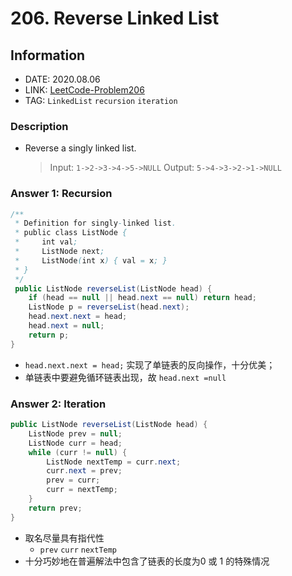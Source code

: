 # 206. Reverse Linked List

## Information

- DATE: 2020.08.06
- LINK: [LeetCode-Problem206](https://leetcode-cn.com/problems/reverse-linked-list/)
- TAG: `LinkedList` `recursion` `iteration`

### Description

- Reverse a singly linked list.

  > Input: `1->2->3->4->5->NULL`
  > Output: `5->4->3->2->1->NULL`

### Answer 1: Recursion

```java
/**
 * Definition for singly-linked list.
 * public class ListNode {
 *     int val;
 *     ListNode next;
 *     ListNode(int x) { val = x; }
 * }
 */
 public ListNode reverseList(ListNode head) {
    if (head == null || head.next == null) return head;
    ListNode p = reverseList(head.next);
    head.next.next = head;
    head.next = null;
    return p;
}
```

- `head.next.next = head;` 实现了单链表的反向操作，十分优美；
- 单链表中要避免循环链表出现，故 `head.next =null`

### Answer 2: Iteration

```java
public ListNode reverseList(ListNode head) {
    ListNode prev = null;
    ListNode curr = head;
    while (curr != null) {
        ListNode nextTemp = curr.next;
        curr.next = prev;
        prev = curr;
        curr = nextTemp;
    }
    return prev;
}
```

- 取名尽量具有指代性
  - `prev` `curr` `nextTemp`
- 十分巧妙地在普遍解法中包含了链表的长度为0 或 1 的特殊情况



